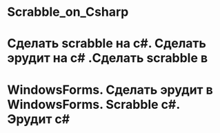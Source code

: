 # Scrabble_on_Csharp
# Сделать scrabble на c#. Сделать эрудит на c# .Сделать scrabble в
# WindowsForms. Сделать эрудит в WindowsForms. Scrabble c#. Эрудит c#
